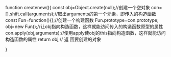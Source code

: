 function createnew(){
    const obj=Object.create(null);//创建一个空对象
    con=[].shift.call(arguments);//取出arguments的第一个元素，即传入的构造函数
    const Fun=function(){};//创建一个构建函数
    Fun.prototype=con.prototype;
    obj=new Fun();//让obj指向构造函数，这样就能访问传入的构造函数原型的属性
    con.apply(obj,arguments);//使用apply使obj的this指向构造函数，这样就能访问构造函数的属性
    return obj;//     返 回要创建的对象

}